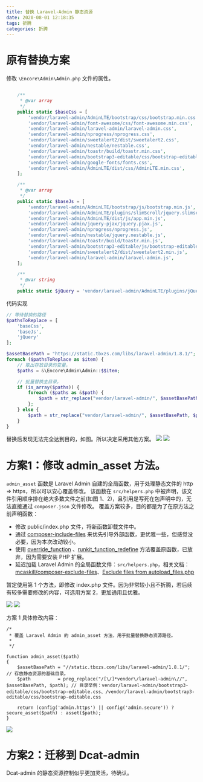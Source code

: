 ```yaml
---
title: 替换 Laravel-Admin 静态资源
date: 2020-08-01 12:18:35
tags: 折腾
categories: 折腾
---
```


# 原有替换方案

修改 `\Encore\Admin\Admin.php` 文件的属性。
```php

    /**
     * @var array
     */
    public static $baseCss = [
        'vendor/laravel-admin/AdminLTE/bootstrap/css/bootstrap.min.css',
        'vendor/laravel-admin/font-awesome/css/font-awesome.min.css',
        'vendor/laravel-admin/laravel-admin/laravel-admin.css',
        'vendor/laravel-admin/nprogress/nprogress.css',
        'vendor/laravel-admin/sweetalert2/dist/sweetalert2.css',
        'vendor/laravel-admin/nestable/nestable.css',
        'vendor/laravel-admin/toastr/build/toastr.min.css',
        'vendor/laravel-admin/bootstrap3-editable/css/bootstrap-editable.css',
        'vendor/laravel-admin/google-fonts/fonts.css',
        'vendor/laravel-admin/AdminLTE/dist/css/AdminLTE.min.css',
    ];

    /**
     * @var array
     */
    public static $baseJs = [
        'vendor/laravel-admin/AdminLTE/bootstrap/js/bootstrap.min.js',
        'vendor/laravel-admin/AdminLTE/plugins/slimScroll/jquery.slimscroll.min.js',
        'vendor/laravel-admin/AdminLTE/dist/js/app.min.js',
        'vendor/laravel-admin/jquery-pjax/jquery.pjax.js',
        'vendor/laravel-admin/nprogress/nprogress.js',
        'vendor/laravel-admin/nestable/jquery.nestable.js',
        'vendor/laravel-admin/toastr/build/toastr.min.js',
        'vendor/laravel-admin/bootstrap3-editable/js/bootstrap-editable.min.js',
        'vendor/laravel-admin/sweetalert2/dist/sweetalert2.min.js',
        'vendor/laravel-admin/laravel-admin/laravel-admin.js',
    ];

    /**
     * @var string
     */
    public static $jQuery = 'vendor/laravel-admin/AdminLTE/plugins/jQuery/jQuery-2.1.4.min.js';
```

代码实现

```php
// 等待替换的路径
$pathsToReplace = [
    'baseCss',
    'baseJs',
    'jQuery'
];

$assetBasePath = "https://static.tbxzs.com/libs/laravel-admin/1.8.1/"; // 存放静态资源的基础目录。
foreach ($pathsToReplace as $item) {
    // 取出存放目录的变量。
    $paths = &\Encore\Admin\Admin::$$item;

    // 批量替换主目录。
    if (is_array($paths)) {
        foreach ($paths as &$path) {
            $path = str_replace("vendor/laravel-admin/", $assetBasePath, $path);
        };
    } else {
        $path = str_replace("vendor/laravel-admin/", $assetBasePath, $path);
    }
}
```
替换后发现无法完全达到目的，如图。所以决定采用其他方案。
![](/media/15962545599789.jpg)
![](/media/15962613409578.jpg)

# 方案1：修改 admin_asset 方法。
`admin_asset` 函数是 Laravel Admin 自建的全局函数，用于处理静态文件的 http => https，所以可以安心覆盖修改。
该函数在 `src/helpers.php` 中被声明，该文件引用顺序排在绝大多数文件之前(如图 1、2)，且引用是写死在包声明中的，无法直接通过 `composer.json` 文件修改。
覆盖方案较多，目的都是为了在原方法之前声明函数：
- 修改 public/index.php 文件，将新函数卸载文件中。
- 通过 [composer-include-files](https://www.cnblogs.com/xdao/p/php_autoload_sort.html) 来优先引导外部函数，更优雅一些，但感觉没必要，因为本次改动较小。
- 使用 [override_function](https://www.php.net/manual/en/function.override-function.php) 、[runkit_function_redefine](https://www.php.net/manual/en/function.runkit-function-remove.php) 方法覆盖原函数，已放弃，因为需要安装 PHP 扩展。
- 延迟加载 Laravel Admin 的全局函数文件：`src/helpers.php`，相关文档：[mcaskill/composer-exclude-files](https://packagist.org/packages/mcaskill/composer-exclude-files)、[Exclude files from autoload_files.php](https://github.com/composer/composer/issues/5029)

暂定使用第 1 个方法，即修改 index.php 文件。因为非常较小且不折腾，若后续有较多需要修改的内容，可选用方案 2，更加通用且优雅。

![](/media/15962583269706.jpg)
![](/media/15962583881855.jpg)

方案 1 具体修改内容：
```
/*
 * 覆盖 Laravel Admin 的 admin_asset 方法，用于批量替换静态资源路径。
 *
 */

function admin_asset($path)
{
    $assetBasePath = "//static.tbxzs.com/libs/laravel-admin/1.8.1/"; // 存放静态资源的基础目录。
    $path          = preg_replace("/[\/]*vendor\/laravel-admin\//", $assetBasePath, $path); // 目录举例：vendor/laravel-admin/bootstrap3-editable/css/bootstrap-editable.css、/vendor/laravel-admin/bootstrap3-editable/css/bootstrap-editable.css

    return (config('admin.https') || config('admin.secure')) ? secure_asset($path) : asset($path);
}
```
![](/media/15962600910658.jpg)

# 方案2：迁移到  Dcat-admin
Dcat-admin 的静态资源控制似乎更加灵活，待确认。